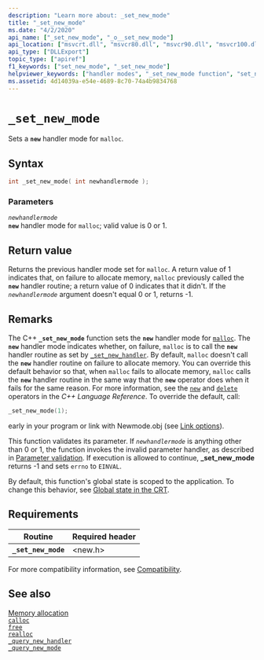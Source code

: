 ```yaml
---
description: "Learn more about: _set_new_mode"
title: "_set_new_mode"
ms.date: "4/2/2020"
api_name: ["_set_new_mode", "_o__set_new_mode"]
api_location: ["msvcrt.dll", "msvcr80.dll", "msvcr90.dll", "msvcr100.dll", "msvcr100_clr0400.dll", "msvcr110.dll", "msvcr110_clr0400.dll", "msvcr120.dll", "msvcr120_clr0400.dll", "ucrtbase.dll", "api-ms-win-crt-heap-l1-1-0.dll"]
api_type: ["DLLExport"]
topic_type: ["apiref"]
f1_keywords: ["set_new_mode", "_set_new_mode"]
helpviewer_keywords: ["handler modes", "_set_new_mode function", "set_new_mode function"]
ms.assetid: 4d14039a-e54e-4689-8c70-74a4b9834768
---
```

# `_set_new_mode`

Sets a **`new`** handler mode for `malloc`.

## Syntax

```cpp
int _set_new_mode( int newhandlermode );
```

### Parameters

*`newhandlermode`*\
**`new`** handler mode for `malloc`; valid value is 0 or 1.

## Return value

Returns the previous handler mode set for `malloc`. A return value of 1 indicates that, on failure to allocate memory, `malloc` previously called the **`new`** handler routine; a return value of 0 indicates that it didn't. If the *`newhandlermode`* argument doesn't equal 0 or 1, returns -1.

## Remarks

The C++ **`_set_new_mode`** function sets the **`new`** handler mode for [`malloc`](malloc.md). The **`new`** handler mode indicates whether, on failure, `malloc` is to call the **`new`** handler routine as set by [`_set_new_handler`](set-new-handler.md). By default, `malloc` doesn't call the **`new`** handler routine on failure to allocate memory. You can override this default behavior so that, when `malloc` fails to allocate memory, `malloc` calls the **`new`** handler routine in the same way that the **`new`** operator does when it fails for the same reason. For more information, see the [`new`](../../cpp/new-operator-cpp.md) and [`delete`](../../cpp/delete-operator-cpp.md) operators in the *C++ Language Reference*. To override the default, call:

```cpp
_set_new_mode(1);
```

early in your program or link with Newmode.obj (see [Link options](../link-options.md)).

This function validates its parameter. If *`newhandlermode`* is anything other than 0 or 1, the function invokes the invalid parameter handler, as described in [Parameter validation](../parameter-validation.md). If execution is allowed to continue, <strong>_set_new_mode</strong> returns -1 and sets `errno` to `EINVAL`.

By default, this function's global state is scoped to the application. To change this behavior, see [Global state in the CRT](../global-state.md).

## Requirements

| Routine | Required header |
|---|---|
| **`_set_new_mode`** | \<new.h> |

For more compatibility information, see [Compatibility](../compatibility.md).

## See also

[Memory allocation](../memory-allocation.md)\
[`calloc`](calloc.md)\
[`free`](free.md)\
[`realloc`](realloc.md)\
[`_query_new_handler`](query-new-handler.md)\
[`_query_new_mode`](query-new-mode.md)
